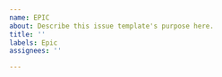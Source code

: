 ```yaml
---
name: EPIC
about: Describe this issue template's purpose here.
title: ''
labels: Epic
assignees: ''

---
```



